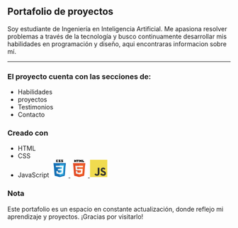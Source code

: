 ## Portafolio de proyectos

Soy estudiante de Ingeniería en Inteligencia Artificial. Me apasiona resolver problemas a través de la tecnología y busco continuamente desarrollar mis habilidades en programación y diseño, aqui encontraras informacion sobre mí.

___
### El proyecto cuenta con las secciones de:
- Habilidades 
- proyectos
- Testimonios 
- Contacto

### Creado con
- HTML
- CSS
- JavaScript
<a href="https://www.w3schools.com/css/" target="_blank"> <img src="https://raw.githubusercontent.com/devicons/devicon/master/icons/css3/css3-original-wordmark.svg" alt="css3" width="40" height="40"/> </a>
    <a href="https://www.w3.org/html/" target="_blank"> <img src="https://raw.githubusercontent.com/devicons/devicon/master/icons/html5/html5-original-wordmark.svg" alt="html5" width="40" height="40"/> </a>
    <a href="https://developer.mozilla.org/en-US/docs/Web/JavaScript" target="_blank"> <img src="https://raw.githubusercontent.com/devicons/devicon/master/icons/javascript/javascript-original.svg" alt="javascript" width="40" height="40"/> </a>
    
### Nota
Este portafolio es un espacio en constante actualización, donde reflejo mi aprendizaje y proyectos. ¡Gracias por visitarlo!

